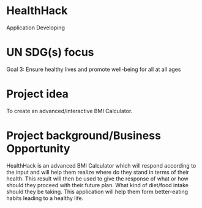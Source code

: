 # HealthHack
Application Developing
# UN SDG(s) focus
Goal 3: Ensure healthy lives and promote well-being for all at all ages

# Project idea
To create an advanced/interactive BMI Calculator.

# Project background/Business Opportunity
HealthHack is an advanced BMI Calculator which will respond according to the input and will help them realize where do they stand in terms of their health. This result will then be used to give the response of what or how should they proceed with their future plan. What kind of diet/food intake should they be taking. This application will help them form better-eating habits leading to a healthy life.
